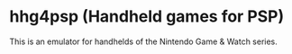 # hhg4psp (Handheld games for PSP)
This is an emulator for handhelds of the Nintendo Game & Watch series.
